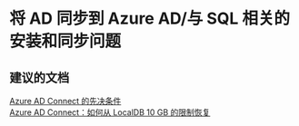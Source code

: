 <properties
    pageTitle="Synchronizing AD to Azure AD/SQL-related installation and sync issues"
    description="将 AD 同步到 Azure AD/与 SQL 相关的安装和同步问题"
    service="microsoft.activedirectory"
    resource="activedirectory"
    authors="cychua"
    displayOrder=""
    selfHelpType="generic"
    supportTopicIds="32565592"
    resourceTags=""
    productPesIds="14785"
    cloudEnvironments="public"
/>


# <a name="synchronizing-ad-to-azure-adsql-related-installation-and-sync-issues"></a>将 AD 同步到 Azure AD/与 SQL 相关的安装和同步问题


## <a name="recommended-documents"></a>**建议的文档**
[Azure AD Connect 的先决条件](https://docs.microsoft.com/azure/active-directory/connect/active-directory-aadconnect-prerequisites)
<br>
[Azure AD Connect：如何从 LocalDB 10 GB 的限制恢复](https://docs.microsoft.com/azure/active-directory/connect/active-directory-aadconnect-recover-from-localdb-10gb-limit)
<br>

